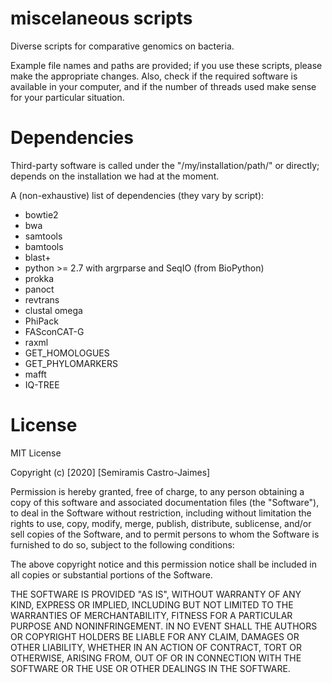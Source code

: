 # miscelaneous scripts
Diverse scripts for comparative genomics on bacteria.

Example file names and paths are provided; if you use these scripts, please make the appropriate changes. Also, check if the required software is available in your computer, and if the number of threads used make sense for your particular situation.

# Dependencies
Third-party software is called under the "/my/installation/path/" or directly; depends on the installation we had at the moment.

A (non-exhaustive) list of dependencies (they vary by script):
* bowtie2
* bwa
* samtools
* bamtools
* blast+
* python >= 2.7 with argrparse and SeqIO (from BioPython)
* prokka
* panoct
* revtrans
* clustal omega
* PhiPack
* FASconCAT-G
* raxml
* GET_HOMOLOGUES
* GET_PHYLOMARKERS
* mafft
* IQ-TREE




# License
MIT License

Copyright (c) [2020] [Semiramis Castro-Jaimes]

Permission is hereby granted, free of charge, to any person obtaining a copy
of this software and associated documentation files (the "Software"), to deal
in the Software without restriction, including without limitation the rights
to use, copy, modify, merge, publish, distribute, sublicense, and/or sell
copies of the Software, and to permit persons to whom the Software is
furnished to do so, subject to the following conditions:

The above copyright notice and this permission notice shall be included in all
copies or substantial portions of the Software.

THE SOFTWARE IS PROVIDED "AS IS", WITHOUT WARRANTY OF ANY KIND, EXPRESS OR
IMPLIED, INCLUDING BUT NOT LIMITED TO THE WARRANTIES OF MERCHANTABILITY,
FITNESS FOR A PARTICULAR PURPOSE AND NONINFRINGEMENT. IN NO EVENT SHALL THE
AUTHORS OR COPYRIGHT HOLDERS BE LIABLE FOR ANY CLAIM, DAMAGES OR OTHER
LIABILITY, WHETHER IN AN ACTION OF CONTRACT, TORT OR OTHERWISE, ARISING FROM,
OUT OF OR IN CONNECTION WITH THE SOFTWARE OR THE USE OR OTHER DEALINGS IN THE
SOFTWARE.
